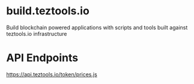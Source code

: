 # build.teztools.io
Build blockchain powered applications with scripts and tools built against teztools.io infrastructure 

# API Endpoints
https://api.teztools.io/token/prices.js

